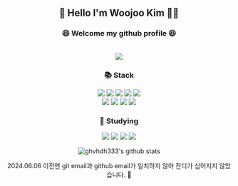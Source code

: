 <!-- ![header](https://capsule-render.vercel.app/api?type=Rect&text=WooJoo's%20github&color=6E6E6E&fontColor=ffffff&height=150&fontSize=65&section=header) -->
<div align="center">
  <p>
    <h2>🙌 Hello I'm Woojoo Kim 🙋‍♂️ </h2>
    <h3>😆 Welcome my github profile 😆</h3><br>
    <a href="https://hits.seeyoufarm.com"><img src="https://hits.seeyoufarm.com/api/count/incr/badge.svg?url=https%3A%2F%2Fgithub.com%2Fghvhdh321%2F&count_bg=%23555555&title_bg=%23555555&icon=github.svg&icon_color=%23EEEAEA&title=Github&edge_flat=false"/></a>  
  </p>
  
  <p>
    <h3>📚 Stack </h3>
    <img src="https://img.shields.io/badge/next.js-000000?style=for-the-badge&logo=next.js&logoColor=white">
    <img src="https://img.shields.io/badge/React-61DAFB?style=for-the-badge&logo=React&logoColor=white"/>
    <img src="https://img.shields.io/badge/JavaScript-F7DF1E?style=for-the-badge&logo=JavaScript&logoColor=white"/>
    <img src="https://img.shields.io/badge/Redux-764ABC?style=for-the-badge&logo=Redux&logoColor=white"/>
    <img src="https://img.shields.io/badge/Recoil-3578E5?style=for-the-badge&logo=Recoil&logoColor=white"/> <br/>
    <img src="https://img.shields.io/badge/tailwindcss-06B6D4?style=for-the-badge&logo=tailwindcss&logoColor=white"/>
    <img src="https://img.shields.io/badge/Axios-5A29E4?style=for-the-badge&logo=Axios&logoColor=white" />
    <img src="https://img.shields.io/badge/HTML5-E34F26?style=for-the-badge&logo=HTML5&logoColor=white"/>
    <img src="https://img.shields.io/badge/CSS3-1572B6?style=for-the-badge&logo=CSS3&logoColor=white" />
  </p>

  <p>
    <h3>🐢 Studying </h3>
    <img src="https://img.shields.io/badge/TypeScript-3178C6?style=for-the-badge&logo=TypeScript&logoColor=white">
    <img src="https://img.shields.io/badge/Storybook-FF4785?style=for-the-badge&logo=Storybook&logoColor=white"/>
    <img src="https://img.shields.io/badge/AWS-232F3E?style=for-the-badge&logo=AWS&logoColor=white"/>
    <img src="https://img.shields.io/badge/node.js-339933?style=for-the-badge&logo=node.js&logoColor=white">
  </p>
  
  ![ghvhdh333's github stats](https://github-readme-stats.vercel.app/api?username=ghvhdh333&show_icons=true)
  <!--https://simpleicons.org/ -->

  2024.06.06 이전엔 git email과 github email가 일치하지 않아 잔디가 심어지지 않았습니다. 🥹
</div>
